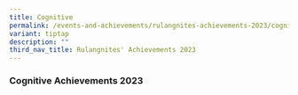 ```yaml
---
title: Cognitive
permalink: /events-and-achievements/rulangnites-achievements-2023/cognitive-achievements/
variant: tiptap
description: ""
third_nav_title: Rulangnites' Achievements 2023
---
```

<h3>Cognitive Achievements 2023</h3>
<p></p>
